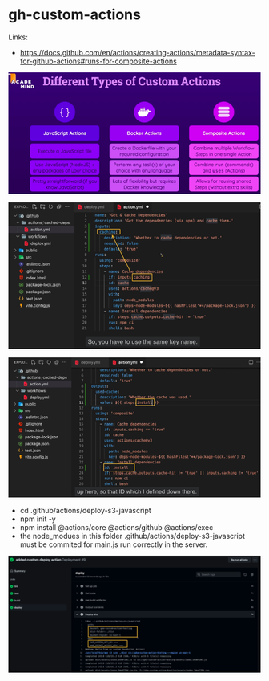 # gh-custom-actions

Links:

- https://docs.github.com/en/actions/creating-actions/metadata-syntax-for-github-actions#runs-for-composite-actions

![](readme-images/action-types.png?raw=true)

![](readme-images/inputs.png?raw=true)

![](readme-images/outputs.png?raw=true)


- cd .github/actions/deploy-s3-javascript
- npm init -y 
- npm install @actions/core @actions/github @actions/exec
- the node_modues in this folder .github/actions/deploy-s3-javascript must be commited for main.js run correctly in the server.

![](readme-images/aws.png?raw=true)